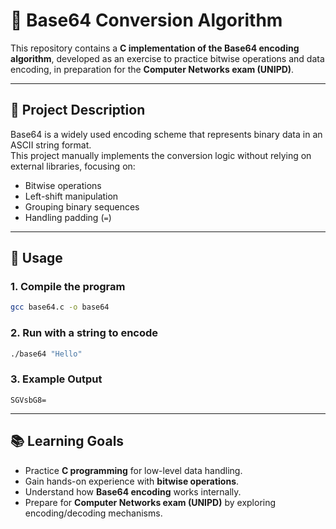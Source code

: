 # 🔐 Base64 Conversion Algorithm

This repository contains a **C implementation of the Base64 encoding algorithm**, developed as an exercise to practice bitwise operations and data encoding, in preparation for the **Computer Networks exam (UNIPD)**.

---

## 📌 Project Description
Base64 is a widely used encoding scheme that represents binary data in an ASCII string format.  
This project manually implements the conversion logic without relying on external libraries, focusing on:
- Bitwise operations
- Left-shift manipulation
- Grouping binary sequences
- Handling padding (`=`)

---

## 🚀 Usage

### 1. Compile the program
```bash
gcc base64.c -o base64
```

### 2. Run with a string to encode
```bash
./base64 "Hello"
```

### 3. Example Output
```
SGVsbG8=
```

---

## 📚 Learning Goals
- Practice **C programming** for low-level data handling.
- Gain hands-on experience with **bitwise operations**.
- Understand how **Base64 encoding** works internally.
- Prepare for **Computer Networks exam (UNIPD)** by exploring encoding/decoding mechanisms.
